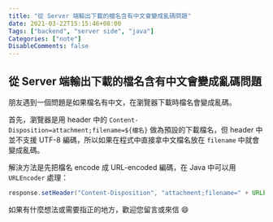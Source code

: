 ```yaml
---
title: "從 Server 端輸出下載的檔名含有中文會變成亂碼問題"
date: 2021-03-22T15:15:46+08:00
Tags: ["backend", "server side", "java"]
Categories: ["note"]
DisableComments: false
---
```

## 從 Server 端輸出下載的檔名含有中文會變成亂碼問題

朋友遇到一個問題是如果檔名有中文，在瀏覽器下載時檔名會變成亂碼。

首先，瀏覽器是用 header 中的 `Content-Disposition=attachment;filename=${檔名}` 做為預設的下載檔名，但 header 中並不支援 UTF-8 編碼，所以如果在程式中直接拿中文檔名放在 `filename` 中就會變成亂碼。

解決方法是先把檔名 encode 成 URL-encoded 編碼，在 Java 中可以用 `URLEncoder` 處理：

```java
response.setHeader("Content-Disposition", "attachment;filename=" + URLEncoder.encode(fileName, "UTF-8");
```

如果有什麼想法或需要指正的地方，歡迎您留言或來信 😄